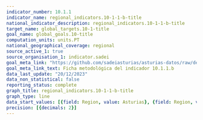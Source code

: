 ```yaml
---
indicator_number: 10.1.1
indicator_name: regional_indicators.10-1-1-b-title
national_indicator_description: regional_indicators.10-1-1-b-title
target_name: global_targets.10-1-title
goal_name: global_goals.10-title
computation_units: units.PT
national_geographical_coverage: regional
source_active_1: true
source_organisation_1: indicator.sadei
goal_meta_link: "https://github.com/sadeiasturias/asturias-datos/raw/develop/descargas/metodologia/10.1.1.b.pdf"
goal_meta_link_text: Ficha metodológica del indicador 10.1.1.b
data_last_update: "20/12/2023"
data_non_statistical: false
reporting_status: complete
graph_title: regional_indicators.10-1-1-b-title
graph_type: line
data_start_values: [{field: Region, value: Asturias}, {field: Region, value: España}]
precision: [{decimals: 2}]
---
```

